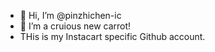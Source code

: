 - 👋 Hi, I’m @pinzhichen-ic
- 👀 I’m a cruious new carrot!
- THis is my Instacart specific Github account.

<!---
pinzhichen-ic/pinzhichen-ic is a ✨ special ✨ repository because its `README.md` (this file) appears on your GitHub profile.
You can click the Preview link to take a look at your changes.
--->

